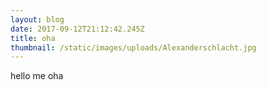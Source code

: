 ```yaml
---
layout: blog
date: 2017-09-12T21:12:42.245Z
title: oha
thumbnail: /static/images/uploads/Alexanderschlacht.jpg
---
```

hello me oha


